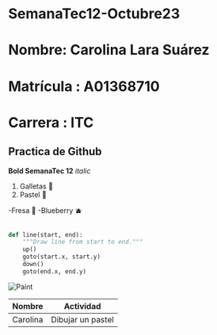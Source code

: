 # SemanaTec12-Octubre23
# Nombre: Carolina Lara Suárez
# Matrícula : A01368710
# Carrera : ITC
## Practica de Github

**Bold SemanaTec 12**
*italic*

1. Galletas 🍪
2. Pastel 🍰

-Fresa 🍓
-Blueberry 🫐

``` python

def line(start, end):
    """Draw line from start to end."""
    up()
    goto(start.x, start.y)
    down()
    goto(end.x, end.y)
```
![Paint](https://pypi-camo.global.ssl.fastly.net/5c78abf269454f754e47486b7ca34c68362d738e/68747470733a2f2f6772616e746a656e6b732e636f6d2f646f63732f6672656567616d65732f5f7374617469632f7061696e742e676966)

| Nombre | Actividad |
| ----------- | ----------- |
| Carolina  | Dibujar un pastel |
